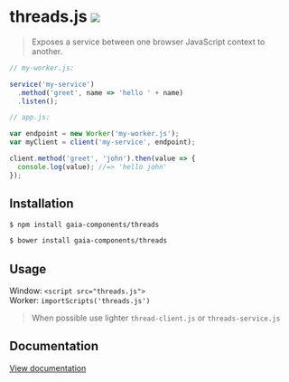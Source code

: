 # threads.js [![](https://travis-ci.org/gaia-components/threads.svg)](https://travis-ci.org/gaia-components/threads)

> Exposes a service between one browser JavaScript context to another.


```js
// my-worker.js:

service('my-service')
  .method('greet', name => 'hello ' + name)
  .listen();
```
```js
// app.js:

var endpoint = new Worker('my-worker.js');
var myClient = client('my-service', endpoint);

client.method('greet', 'john').then(value => {
  console.log(value); //=> 'hello john'
});
```

## Installation

```bash
$ npm install gaia-components/threads
```
```bash
$ bower install gaia-components/threads
```

## Usage

Window: `<script src="threads.js">`<br/>
Worker: `importScripts('threads.js')`

> When possible use lighter `thread-client.js` or `threads-service.js`

<h2 class="jsdoc-hidden">Documentation</h2>
<a class="jsdoc-hidden" href="https://gaia-components.github.io/threads/docs/out/index.html">View documentation</a>


